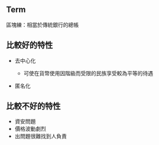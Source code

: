 ## Term

區塊練：相當於傳統銀行的總帳

## 比較好的特性
- 去中心化    
    - 可使在貨幣使用因階級而受限的民族享受較為平等的待遇

- 匿名化

## 比較不好的特性
- 資安問題
- 價格波動劇烈
- 出問題很難找到人負責

